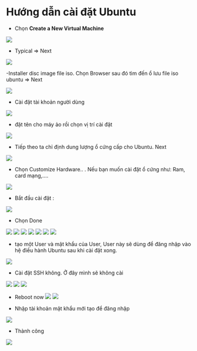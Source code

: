 # Hướng dẫn cài đặt Ubuntu
- Chọn **Create a New Virtual Machine**

![](/Linux/image/1.png)
- Typical => Next

![](/Linux/image/2.png)

-Installer disc image file iso. Chọn Browser sau đó tìm đến ổ lưu file iso ubuntu => Next

![](/Linux/image/3.png)

- Cài đặt tài khoản người dùng

![](/Linux/image/4.png)

- đặt tên cho máy ảo rồi chọn vị trí cài đặt

![](/Linux/image/5.png)

- Tiếp theo ta chỉ định dung lượng ổ cứng cấp cho Ubuntu. Next

![](/Linux/image/6.png)

- Chọn Customize Hardware.. . Nếu bạn muốn cài đặt ổ cứng như: Ram, card mạng,....

![](/Linux/image/7.png)

- Bắt đầu cài đặt :

![](/Linux/image/8.png)

- Chọn Done

![](/Linux/image/9.png)
![](/Linux/image/10.png)
![](/Linux/image/11.png)
![](/Linux/image/12.png)
![](/Linux/image/13.png)
![](/Linux/image/14.png)
![](/Linux/image/15.png)

- tạo một User và mật khẩu của User, User này sẽ dùng để đăng nhập vào hệ điều hành Ubuntu sau khi cài đặt xong.

![](/Linux/image/16.png)

- Cài đặt SSH không. Ở đây mình sẽ không cài

![](/Linux/image/17.png)
![](/Linux/image/18.png)
![](/Linux/image/19.png)

- Reboot now
![](/Linux/image/20.png)
![](/Linux/image/21.png)

- Nhập tài khoản mật khẩu mới tạo để đăng nhập

![](/Linux/image/22.png)

- Thành công 

![](/Linux/image/23.png)
